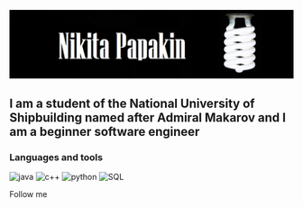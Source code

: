 ![Heder](https://github.com/NeKit-Papakin/Nekit-Papakin/blob/main/assets/lampa_spiral_temnyj_fon_118457_2560x1024.jpg)


## I am a student of the National University of Shipbuilding named after Admiral Makarov and I am a beginner software engineer

### Languages and tools

![java](https://img.shields.io/badge/java-black?style=for-the-badge&logo=java&logoColor=e0740d)
![c++](https://img.shields.io/badge/c++-black?style=for-the-badge&logo=c%2b%2b&logoColor=0d8ce0
)
![python](https://img.shields.io/badge/python-black?style=for-the-badge&logo=python&logoColor=0f9415)
![SQL](https://img.shields.io/badge/sql-black?style=for-the-badge&logo=mysql&logoColor=54276e)


Follow me

